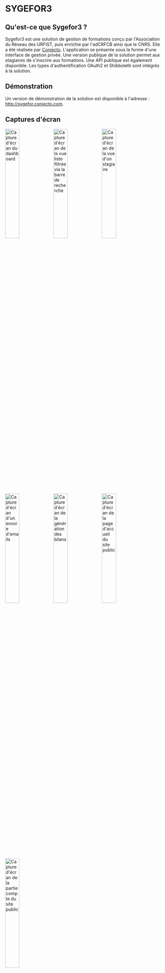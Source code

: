 SYGEFOR3
========================

Qu'est-ce que Sygefor3 ?
-----------------

Sygefor3 est une solution de gestion de formations conçu par l'Association du Réseau des URFIST, puis enrichie par l'adCRFCB ainsi que le CNRS. Elle a été réalisée par [Conjecto](http://www.conjecto.com/).
L'application se présente sous la forme d'une interface de gestion privée. Une version publique de la solution permet aux stagiaires de s'inscrire aux formations.
Une API publique est également disponible. Les types d'authentification OAuth2 et Shibboleth sont intégrés à la solution.

Démonstration
-----------------

Un version de démonstration de la solution est disponible à l'adresse : http://sygefor.conjecto.com.


Captures d'écran
-----------------

<img src="https://raw.githubusercontent.com/conjecto/sygefor/master/assets/screen-dashboard.png?raw=true" title="Capture d'écran du dashboard" width="30%"/>
<img src="https://raw.githubusercontent.com/conjecto/sygefor/master/assets/screen-list-searchbar.png?raw=true" title="Capture d'écran de la vue liste filtrée via la barre de recherche" width="30%"/>
<img src="https://raw.githubusercontent.com/conjecto/sygefor/master/assets/screen-trainee.png?raw=true" title="Capture d'écran de la vue d'un stagiaire" width="30%"/>
<img src="https://raw.githubusercontent.com/conjecto/sygefor/master/assets/screen-mailing.png?raw=true" title="Capture d'écran d'un envoie d'emails" width="30%"/>
<img src="https://raw.githubusercontent.com/conjecto/sygefor/master/assets/screen-summary.png?raw=true" title="Capture d'écran de la génération des bilans" width="30%"/>
<img src="https://raw.githubusercontent.com/conjecto/sygefor/master/assets/screen-front-home.png?raw=true" title="Capture d'écran de la page d'accueil du site public" width="30%"/>
<img src="https://raw.githubusercontent.com/conjecto/sygefor/master/assets/screen-front-profile.png?raw=true" title="Capture d'écran de la partie compte du site public" width="30%"/>

Configuration requise
------------

### PHP

* version 5.3.9 minimum (sauf 5.3.16). Php7 n'est pas compatible pour le moment.
* extensions :
    * json
    * xml
    * zip
    * ctype
* modules :
    * pdo_mysql
    * openssl
    * apc
    * mbstring
    * curl
    * fileinfo

### Symfony2

Sygefor3 s'appuie sur Symfony 2.8.

### MySQL

version 5.0 minimum

### ElasticSearch

Sygefor3 s'appuie sur un serveur [ElasticSearch](http://www.elasticsearch.org/) qui gère l'indexation de l'ensemble
des éléments.

* version 1.4
   - Ajouter le fichier [elasticsearch.repo](https://github.com/sygefor/sygefor/blob/master/external_conf/elasticsearch.repo) dans le répertoire /etc/yum.repos.d/ pour CentOS
   - Ajouter "deb http://packages.elasticsearch.org/elasticsearch/1.4/debian stable main" dans /etc/apt/sources.list pour Debian
   - Installer le paquet elasticsearch

### Unoconv

La génération des PDF lors d'un publipostage est rendue possible grâce à la librairie [Unoconv](https://github.com/dagwieers/unoconv)
qui doit donc être installée sur le serveur.

* version 0.7

### Shibboleth

Sygefor3 utilise la Fédération d'identité Education-Recherche de Renater pour permettre aux stagiaires de s'inscrire, au travers
du protocole Shibboleth. Il faut donc installer un Service Provider sur le serveur et le déclarer auprés de Renater :

[Installation d'un SP Shibboleth](https://services.renater.fr/federation/docs/installation/sp#test_dans_la_federation_de_test)

### Docker
------------

Vous pouvez utiliser docker pour lancer les services nécessaires à Sygefor3. 
Le docker-compose.yml contient les containers déjà configurés.
Avant de lancer docker vous devrez construire votre image [Shibboleth](https://github.com/sygefor/docker-shibboleth)
et associer les droits d'écriture à l'utilisateur www-data pour les répertoires suivants :
 - app/cache
 - app/logs
 - var/Material
 - var/Publipost
 
Vous pouvez ensuite exécuter la commande docker-compose up pour lancer les containers.
Attention à renseigner les bons paramètres dans app/config/parameters.yml. Vous pouvez remplacer :
 - database_host par mysql
 - elasticsearch_host par elasticsearch
 - mailer_host par mailcatcher 

[Installer docker](https://docs.docker.com/install/)

[Installer docker-compose](https://docs.docker.com/compose/install/#prerequisites)


Installation de Sygefor3
------------

### Prérequis

- Composer installé : http://www.coolcoyote.net/php-mysql/installation-de-composer-sous-linux-et-windows
- Openssl installé
- npm installé
    - curl -sL https://deb.nodesource.com/setup_6.x | bash -
    - apt-get install npm
- yarn, bower, gulp et n installés (sudo npm install yarn bower gulp@3.9.1 n -g)
- Node avec la version 6.8 (sudo n 6.8.0)
- Visual Studio Redistributables installé pour Windows
- libssl-dev installé pour linux
- Rewrite module activé

### Le projet

- git clone https://github.com/sygefor/sygefor.git
- cd sygefor
- git submodule update --init
- composer install
    - Renseigner les paramètres symfony
- yarn install
- bower install
- php app/console doctrine:database:create
- php app/console doctrine:schema:create
- php app/console doctrine:fixtures:load (pour générer quelques données initiales)
- php app/console fos:js-routing:dump
- gulp build:dist
- php app/console fos:elastica:populate
- php app/console server:run 127.0.0.1:8000
- Se rendre sur localhost:8000 avec votre navigateur pour accéder au BO
- Se connecter avec les identifiants admin/admin
- Ajouter une entrée dans votre fichier host pour faire pointer sygefor.com vers 127.0.0.1
- Se rendre sur sygefor.com:8000 avec votre navigateur pour accéder au FO

### API

Sygefor3 intègre une API disponible dans ApiBundle. Il est possible de réserver certaines parties de l'API aux utilisateurs connectés en OAuth2 ou via Shibboleth.
L'API permet notamment d'exporter [les formations](http://sygefor.com:8000/api/training) et [les sessions de formations](http://sygefor.com:8000/api/training/session).

### Export [LHEO](http://lheo.gouv.fr/description)

Sygefor3 intègre un [export LHEO](http://sygefor.com:8000/api/lheo/sygefor) des formations.

### Etendre

Le coeur de Sygefor3 est intégré dans les sous-modules du projet. Ce coeur déclare des classes et des controlleurs abstraits. Vous devez étendre
ces classes et controlleurs pour faire fonctionner l'application.
Le AppBundle intègre ces extentions. Vous pourrez comprendre comment étendre Sygefor3 en regardant ce bundle.

Vous pouvez également adapter l'interface privée de gestion en modifiant les modèles AngularJS contenus dans le répertoire app/Resources/public/ng.
Le module FrontBundle intègre une version publique et allégée de Sygefor permettant aux stagiaires de s'inscrire aux différents stages.
Vous pourrez aussi retrouver un module Bilan basé sur ElasticSearch.